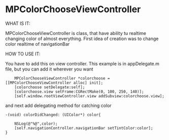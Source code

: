 MPColorChooseViewController
===========================

WHAT IS IT:

MPColorChooseViewController is class, that have ability tu realtime changing color of almost everything. First idea of creation was to change color realtime of navigationBar



HOW TO USE IT:

You have to add this on view controller. This example is in appDelegate.m file, but you can add it wherever you want

``` 
    MPColorChooseViewController *colorchoose = [[MPColorChooseViewController alloc] init];
    [colorchoose setDelegate:self];
    [colorchoose.view setFrame:CGRectMake(0, 100, 250, 140)];
    [self.window.rootViewController.view addSubview:colorchoose.view];
```
and next add delegating method for catching color 

```
-(void) colorDidChanged: (UIColor*) color{

    NSLog(@"%@",color);
    [self.navigationController.navigationBar setTintColor:color];
}
```
